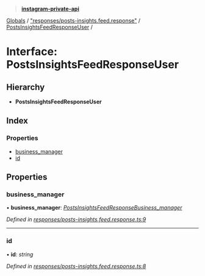 > **[instagram-private-api](../README.md)**

[Globals](../README.md) / ["responses/posts-insights.feed.response"](../modules/_responses_posts_insights_feed_response_.md) / [PostsInsightsFeedResponseUser](_responses_posts_insights_feed_response_.postsinsightsfeedresponseuser.md) /

# Interface: PostsInsightsFeedResponseUser

## Hierarchy

* **PostsInsightsFeedResponseUser**

## Index

### Properties

* [business_manager](_responses_posts_insights_feed_response_.postsinsightsfeedresponseuser.md#business_manager)
* [id](_responses_posts_insights_feed_response_.postsinsightsfeedresponseuser.md#id)

## Properties

###  business_manager

• **business_manager**: *[PostsInsightsFeedResponseBusiness_manager](_responses_posts_insights_feed_response_.postsinsightsfeedresponsebusiness_manager.md)*

*Defined in [responses/posts-insights.feed.response.ts:9](https://github.com/dilame/instagram-private-api/blob/e9c516c/src/responses/posts-insights.feed.response.ts#L9)*

___

###  id

• **id**: *string*

*Defined in [responses/posts-insights.feed.response.ts:8](https://github.com/dilame/instagram-private-api/blob/e9c516c/src/responses/posts-insights.feed.response.ts#L8)*